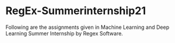 # RegEx-Summerinternship21
Following are the assignments given in Machine Learning and Deep Learning Summer Internship by Regex Software.
